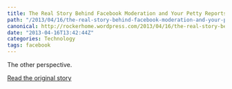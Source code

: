 ```yaml
---
title: The Real Story Behind Facebook Moderation and Your Petty Reports
path: "/2013/04/16/the-real-story-behind-facebook-moderation-and-your-petty-reports/"
canonical: http://rockerhome.wordpress.com/2013/04/16/the-real-story-behind-facebook-moderation-and-your-petty-reports/
date: "2013-04-16T13:42:44Z"
categories: Technology
tags: facebook
---
```

The other perspective.

[Read the original story](http://theinternetoffendsme.wordpress.com/2013/04/09/the-real-story-behind-facebook-moderation-and-your-petty-reports/)